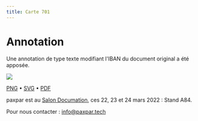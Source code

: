 ```yaml
---
title: Carte 701
---
```


# Annotation

Une annotation de type texte modifiant l'IBAN du document original a été apposée.


![](https://media.paxpar.tech/ludi/card_701_recto.png)

[PNG](https://media.paxpar.tech/ludi/card_701_recto.png) • [SVG](https://media.paxpar.tech/ludi/card_701_recto.svg) • [PDF](https://media.paxpar.tech/ludi/card_701_recto.pdf)

paxpar est au [Salon Documation](https://www.documation.fr/info_societe/527/paxpartech.html), ces 22, 23 et 24 mars 2022 : Stand A84.

Pour nous contacter : info@paxpar.tech



